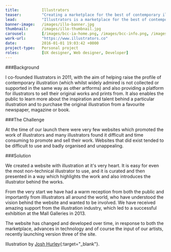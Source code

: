 ```yaml
---
title:  		Illustrators
teaser:  		"Creating a marketplace for the best of contemporary illustration"
lead:			"Illustrators is a marketplace for the best of contemporary illustration."
banner-image: 	/images/illo-banner.jpg
thumbnail: 		/images/illo-thumbnail.jpg
carousel: 		[/images/bcc-ia-home.png, /images/bcc-info.png, /images/bcc-blocks.png, /images/bcc-design-home.png]
work-url:		"https://www.illustrators.co"
date:   		2016-01-01 19:03:42 +0000
project-type: 	Personal project
roles:			[UX designer, Web designer, Developer]
---
```


###Background

I co-founded Illustrators in 2011, with the aim of helping raise the profile of contemporary illustration (which whilst widely admired is not collected or supported in the same way as other artforms) and also providing a platform for illustrators to sell their original works and prints from. It also enables the public to learn more about the inspiration and talent behind a particular illustration and to purchase the original illustration from a favourite newspaper, magazine or book. 

###The Challenge

At the time of our launch there were very few websites which promoted the work of illustrators and many illustrators found it difficult and time consuming to promote and sell their work. Websites that did exist tended to be difficult to use and badly organised and unappealing. 

###Solution

We created a website with illustration at it's very heart. It is easy for even the most non-technical illustrator to use, and it is curated and then presented in a way which highlights the work and also introduces the illustrator behind the works. 

From the very start we have had a warm reception from both the public and importantly from illlustrators all around the world, who have understood the vision behind the website and wanted to be involved. We have received amazing support from the illustration industry, which led to a successful exhibition at the Mall Galleries in 2013. 

The website has changed and developed over time, in response to both the marketplace, advances in technology and of course the input of our artists, recently launching version three of the site. 

Illustration by [Josh Hurley](https://www.illustrators.co/artwork/totem-red){:target="_blank"}.